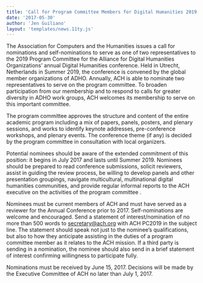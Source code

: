 ```yaml
---
title: 'Call for Program Committee Members for Digital Humanities 2019'
date: '2017-05-30'
author: 'Jen Guiliano'
layout: 'templates/news.11ty.js'
---
```

The Association for Computers and the Humanities issues a call for nominations and self-nominations to serve as one of two representatives to the 2019 Program Committee for the Alliance for Digital Humanities Organizations’ annual Digital Humanities conference. Held in Utrecht, Netherlands in Summer 2019, the conference is convened by the global member organizations of ADHO. Annually, ACH is able to nominate two representatives to serve on the program committee. To broaden participation from our membership and to respond to calls for greater diversity in ADHO work groups, ACH welcomes its membership to serve on this important committee.

The program committee approves the structure and content of the entire academic program including a mix of papers, panels, posters, and plenary sessions, and works to identify keynote addresses, pre-conference workshops, and plenary events. The conference theme (if any) is decided by the program committee in consultation with local organizers.

Potential nominees should be aware of the extended commitment of this position: it begins in July 2017 and lasts until Summer 2019. Nominees should be prepared to read conference submissions, solicit reviewers, assist in guiding the review process, be willing to develop panels and other presentation groupings, navigate multicultural, multinational digital humanities communities, and provide regular informal reports to the ACH executive on the activities of the program committee .

Nominees must be current members of ACH and must have served as a reviewer for the Annual Conference prior to 2017. Self-nominations are welcome and encouraged. Send a statement of interest/nomination of no more than 500 words to [secretary@ach.org](mailto:secretary@ach.org) with ACH PC2019 in the subject line. The statement should speak not just to the nominee’s qualifications, but also to how they anticipate assisting in the duties of a program committee member as it relates to the ACH mission. If a third party is sending in a nomination, the nominee should also send in a brief statement of interest confirming willingness to participate fully.

Nominations must be received by June 15, 2017. Decisions will be made by the Executive Committee of ACH no later than July 1, 2017.
